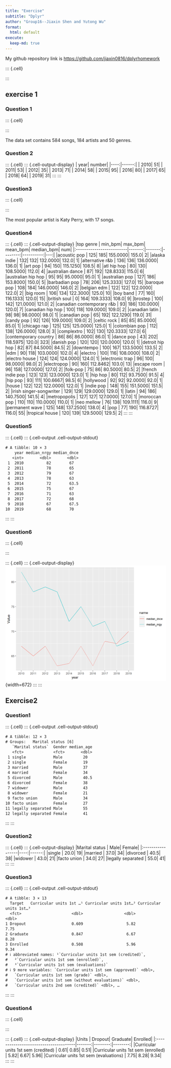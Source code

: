 ```yaml
---
title: "Exercise"
subtitle: "Dplyr"
author: "Group16--Jiaxin Shen and Yutong Wu"
format:
  html: default
execute: 
  keep-md: true
---
```




My github repository link is <https://github.com/jiaxin0816/dplyrhomework>




::: {.cell}

:::


## exercise 1

### Question 1


::: {.cell}

:::


The data set contains 584 songs, 184 artists and 50 genres.

### Question 2


::: {.cell}
::: {.cell-output-display}
| year| number|
|----:|------:|
| 2010|     51|
| 2011|     53|
| 2012|     35|
| 2013|     71|
| 2014|     58|
| 2015|     95|
| 2016|     80|
| 2017|     65|
| 2018|     64|
| 2019|     31|
:::
:::


### Question3


::: {.cell}

:::


The most popular artist is Katy Perry, with 17 songs.

### Question4


::: {.cell}
::: {.cell-output-display}
|top genre                 | min_bpm| max_bpm| mean_bpm| median_bpm| num|
|:-------------------------|-------:|-------:|--------:|----------:|---:|
|acoustic pop              |     125|     185| 155.0000|      155.0|   2|
|alaska indie              |     132|     132| 132.0000|      132.0|   1|
|alternative r&b           |     136|     136| 136.0000|      136.0|   1|
|art pop                   |      94|     150| 115.1250|      108.5|   8|
|atl hip hop               |      80|     130| 108.5000|      112.0|   4|
|australian dance          |      87|     192| 128.8333|      115.0|   6|
|australian hip hop        |      95|      95|  95.0000|       95.0|   1|
|australian pop            |     127|     186| 153.8000|      150.0|   5|
|barbadian pop             |      78|     206| 125.3333|      127.0|  15|
|baroque pop               |     108|     184| 146.0000|      146.0|   2|
|belgian edm               |     122|     122| 122.0000|      122.0|   2|
|big room                  |     106|     134| 122.3000|      125.0|  10|
|boy band                  |      77|     160| 116.1333|      120.0|  15|
|british soul              |       0|     164| 109.3333|      108.0|   9|
|brostep                   |     100|     142| 121.0000|      121.0|   2|
|canadian contemporary r&b |      93|     186| 130.0000|      120.0|   7|
|canadian hip hop          |     100|     118| 109.0000|      109.0|   2|
|canadian latin            |      98|      98|  98.0000|       98.0|   1|
|canadian pop              |      65|     192| 122.1290|      119.0|  31|
|candy pop                 |      92|     126| 109.0000|      109.0|   2|
|celtic rock               |      85|      85|  85.0000|       85.0|   1|
|chicago rap               |     125|     125| 125.0000|      125.0|   1|
|colombian pop             |     112|     138| 126.0000|      128.0|   3|
|complextro                |     102|     130| 120.3333|      127.0|   6|
|contemporary country      |      86|      86|  86.0000|       86.0|   1|
|dance pop                 |      43|     202| 118.5975|      120.0| 323|
|danish pop                |     120|     120| 120.0000|      120.0|   1|
|detroit hip hop           |      82|      87|  84.5000|       84.5|   2|
|downtempo                 |     100|     167| 133.5000|      133.5|   2|
|edm                       |      90|     118| 103.0000|      102.0|   4|
|electro                   |     100|     116| 108.0000|      108.0|   2|
|electro house             |     124|     124| 124.0000|      124.0|   1|
|electronic trap           |      96|     100|  98.0000|       98.0|   2|
|electropop                |      90|     160| 112.8462|      103.0|  13|
|escape room               |      96|     158| 127.0000|      127.0|   2|
|folk-pop                  |      75|      86|  80.5000|       80.5|   2|
|french indie pop          |     123|     123| 123.0000|      123.0|   1|
|hip hop                   |      80|     112|  93.7500|       91.5|   4|
|hip pop                   |      93|     111| 100.6667|       98.5|   6|
|hollywood                 |      92|      92|  92.0000|       92.0|   1|
|house                     |     122|     122| 122.0000|      122.0|   1|
|indie pop                 |     148|     155| 151.5000|      151.5|   2|
|irish singer-songwriter   |     129|     129| 129.0000|      129.0|   1|
|latin                     |      94|     186| 140.7500|      141.5|   4|
|metropopolis              |     127|     127| 127.0000|      127.0|   1|
|moroccan pop              |     110|     110| 110.0000|      110.0|   1|
|neo mellow                |      76|     138| 109.1111|      116.0|   9|
|permanent wave            |     125|     148| 137.2500|      138.0|   4|
|pop                       |      77|     190| 116.8727|      116.0|  55|
|tropical house            |     120|     139| 129.5000|      129.5|   2|
:::
:::


### Question5


::: {.cell}
::: {.cell-output .cell-output-stdout}
```
# A tibble: 10 × 3
    year median_nrgy median_dnce
   <int>       <dbl>       <dbl>
 1  2010          82        67  
 2  2011          78        65  
 3  2012          79        67  
 4  2013          78        63  
 5  2014          72        63.5
 6  2015          75        67  
 7  2016          71        63  
 8  2017          72        68  
 9  2018          67        67.5
10  2019          68        70  
```
:::
:::


### Question6


::: {.cell}

:::

::: {.cell}
::: {.cell-output-display}
![](Exercise_files/figure-html/data5-1.png){width=672}
:::
:::


## Exercise2

### Question1


::: {.cell}
::: {.cell-output .cell-output-stdout}
```
# A tibble: 12 × 3
# Groups:   Marital status [6]
   `Marital status`  Gender median_age
   <fct>             <fct>       <dbl>
 1 single            Male         20  
 2 single            Female       19  
 3 married           Male         37  
 4 married           Female       34  
 5 divorced          Male         40.5
 6 divorced          Female       38  
 7 widower           Male         43  
 8 widower           Female       21  
 9 facto union       Male         34  
10 facto union       Female       27  
11 legally separated Male         55  
12 legally separated Female       41  
```
:::
:::


### Question2


::: {.cell}
::: {.cell-output-display}
|Marital status    | Male| Female|
|:-----------------|----:|------:|
|single            | 20.0|     19|
|married           | 37.0|     34|
|divorced          | 40.5|     38|
|widower           | 43.0|     21|
|facto union       | 34.0|     27|
|legally separated | 55.0|     41|
:::
:::


### Question3


::: {.cell}
::: {.cell-output .cell-output-stdout}
```
# A tibble: 3 × 13
  Target   Curricular units 1st …¹ Curricular units 1st…² Curricular units 1st…³
  <fct>                      <dbl>                  <dbl>                  <dbl>
1 Dropout                    0.609                   5.82                   7.75
2 Graduate                   0.847                   6.67                   8.28
3 Enrolled                   0.508                   5.96                   9.34
# ℹ abbreviated names: ¹​`Curricular units 1st sem (credited)`,
#   ²​`Curricular units 1st sem (enrolled)`,
#   ³​`Curricular units 1st sem (evaluations)`
# ℹ 9 more variables: `Curricular units 1st sem (approved)` <dbl>,
#   `Curricular units 1st sem (grade)` <dbl>,
#   `Curricular units 1st sem (without evaluations)` <dbl>,
#   `Curricular units 2nd sem (credited)` <dbl>, …
```
:::
:::


### Question4


::: {.cell}

:::

::: {.cell}
::: {.cell-output-display}
|Units                                  | Dropout| Graduate| Enrolled|
|:--------------------------------------|-------:|--------:|--------:|
|Curricular units 1st sem (credited)    |    0.61|     0.85|     0.51|
|Curricular units 1st sem (enrolled)    |    5.82|     6.67|     5.96|
|Curricular units 1st sem (evaluations) |    7.75|     8.28|     9.34|
:::
:::
